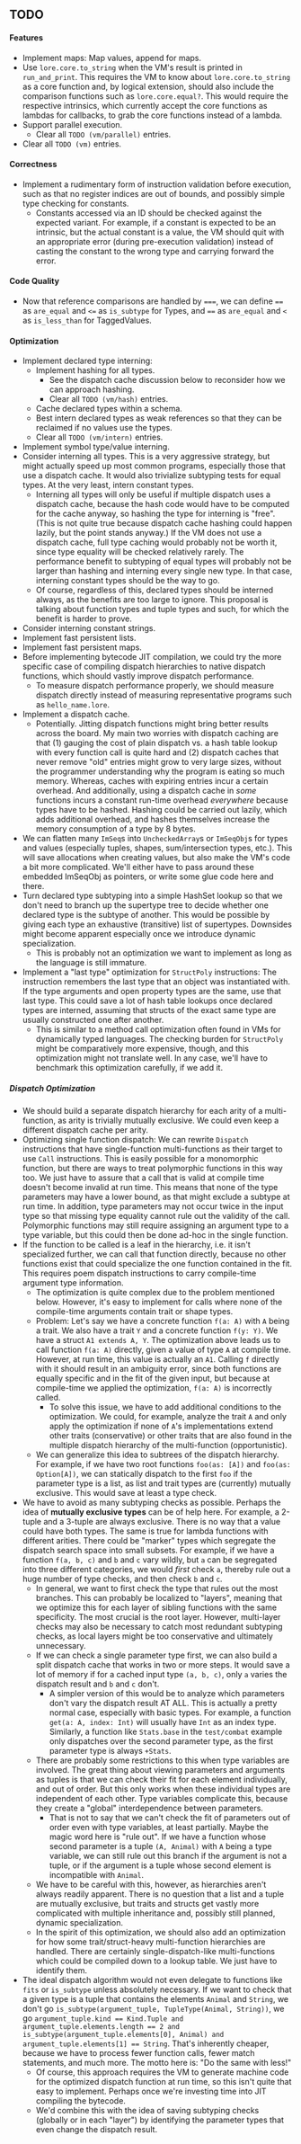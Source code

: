 ## TODO

#### Features

- Implement maps: Map values, append for maps.
- Use `lore.core.to_string` when the VM's result is printed in `run_and_print`. This requires the VM to know about `lore.core.to_string` as a core function and, by logical extension, should also include the comparison functions such as `lore.core.equal?`. This would require the respective intrinsics, which currently accept the core functions as lambdas for callbacks, to grab the core functions instead of a lambda.
- Support parallel execution.
  - Clear all `TODO (vm/parallel)` entries.
- Clear all `TODO (vm)` entries.

#### Correctness

- Implement a rudimentary form of instruction validation before execution, such as that no register indices are out of bounds, and possibly simple type checking for constants.
  - Constants accessed via an ID should be checked against the expected variant. For example, if a constant is expected to be an intrinsic, but the actual constant is a value, the VM should quit with an appropriate error (during pre-execution validation) instead of casting the constant to the wrong type and carrying forward the error.

#### Code Quality

- Now that reference comparisons are handled by `===`, we can define `==` as `are_equal` and `<=` as `is_subtype` for Types, and `==` as `are_equal` and `<` as `is_less_than` for TaggedValues.

#### Optimization

- Implement declared type interning:
  - Implement hashing for all types.
    - See the dispatch cache discussion below to reconsider how we can approach hashing.
    - Clear all `TODO (vm/hash)` entries.
  - Cache declared types within a schema.
  - Best intern declared types as weak references so that they can be reclaimed if no values use the types.
  - Clear all `TODO (vm/intern)` entries.
- Implement symbol type/value interning.
- Consider interning all types. This is a very aggressive strategy, but might actually speed up most common programs, especially those that use a dispatch cache. It would also trivialize subtyping tests for equal types. At the very least, intern constant types.
  - Interning all types will only be useful if multiple dispatch uses a dispatch cache, because the hash code would have to be computed for the cache anyway, so hashing the type for interning is "free". (This is not quite true because dispatch cache hashing could happen lazily, but the point stands anyway.) If the VM does not use a dispatch cache, full type caching would probably not be worth it, since type equality will be checked relatively rarely. The performance benefit to subtyping of equal types will probably not be larger than hashing and interning every single new type. In that case, interning constant types should be the way to go.
  - Of course, regardless of this, declared types should be interned always, as the benefits are too large to ignore. This proposal is talking about function types and tuple types and such, for which the benefit is harder to prove.
- Consider interning constant strings.
- Implement fast persistent lists.
- Implement fast persistent maps.
- Before implementing bytecode JIT compilation, we could try the more specific case of compiling dispatch hierarchies to native dispatch functions, which should vastly improve dispatch performance.
  - To measure dispatch performance properly, we should measure dispatch directly instead of measuring representative programs such as `hello_name.lore`.
- Implement a dispatch cache.
  - Potentially. Jitting dispatch functions might bring better results across the board. My main two worries with dispatch caching are that (1) gauging the cost of plain dispatch vs. a hash table lookup with every function call is quite hard and (2) dispatch caches that never remove "old" entries might grow to very large sizes, without the programmer understanding why the program is eating so much memory. Whereas, caches with expiring entries incur a certain overhead. And additionally, using a dispatch cache in *some* functions incurs a constant run-time overhead *everywhere* because types have to be hashed. Hashing could be carried out lazily, which adds additional overhead, and hashes themselves increase the memory consumption of a type by 8 bytes.
- We can flatten many `ImSeq`s into `UncheckedArray`s or `ImSeqObj`s for types and values (especially tuples, shapes, sum/intersection types, etc.). This will save allocations when creating values, but also make the VM's code a bit more complicated. We'll either have to pass around these embedded ImSeqObj as pointers, or write some glue code here and there.
- Turn declared type subtyping into a simple HashSet lookup so that we don't need to branch up the supertype tree to decide whether one declared type is the subtype of another. This would be possible by giving each type an exhaustive (transitive) list of supertypes. Downsides might become apparent especially once we introduce dynamic specialization.
  - This is probably not an optimization we want to implement as long as the language is still immature.
- Implement a "last type" optimization for `StructPoly` instructions: The instruction remembers the last type that an object was instantiated with. If the type arguments and open property types are the same, use that last type. This could save a lot of hash table lookups once declared types are interned, assuming that structs of the exact same type are usually constructed one after another.
  - This is similar to a method call optimization often found in VMs for dynamically typed languages. The checking burden for `StructPoly` might be comparatively more expensive, though, and this optimization might not translate well. In any case, we'll have to benchmark this optimization carefully, if we add it. 

##### Dispatch Optimization

- We should build a separate dispatch hierarchy for each arity of a multi-function, as arity is trivially mutually exclusive. We could even keep a different dispatch cache per arity. 
- Optimizing single function dispatch: We can rewrite `Dispatch` instructions that have single-function multi-functions as their target to use `Call` instructions. This is easily possible for a monomorphic function, but there are ways to treat polymorphic functions in this way too. We just have to assure that a call that is valid at compile time doesn't become invalid at run time. This means that none of the type parameters may have a lower bound, as that might exclude a subtype at run time. In addition, type parameters may not occur twice in the input type so that missing type equality cannot rule out the validity of the call. Polymorphic functions may still require assigning an argument type to a type variable, but this could then be done ad-hoc in the single function.
- If the function to be called is a leaf in the hierarchy, i.e. it isn't specialized further, we can call that function directly, because no other functions exist that could specialize the one function contained in the fit. This requires poem dispatch instructions to carry compile-time argument type information. 
  - The optimization is quite complex due to the problem mentioned below. However, it's easy to implement for calls where none of the compile-time arguments contain trait or shape types.
  - Problem: Let's say we have a concrete function `f(a: A)` with `A` being a trait. We also have a trait `Y` and a concrete function `f(y: Y)`. We have a struct `A1 extends A, Y`. The optimization above leads us to call function `f(a: A)` directly, given a value of type `A` at compile time. However, at run time, this value is actually an `A1`. Calling `f` directly with it should result in an ambiguity error, since both functions are equally specific and in the fit of the given input, but because at compile-time we applied the optimization, `f(a: A)` is incorrectly called.
    - To solve this issue, we have to add additional conditions to the optimization. We could, for example, analyze the trait `A` and only apply the optimization if none of `A`'s implementations extend other traits (conservative) or other traits that are also found in the multiple dispatch hierarchy of the multi-function (opportunistic).
  - We can generalize this idea to subtrees of the dispatch hierarchy. For example, if we have two root functions `foo(as: [A])` and `foo(as: Option[A])`, we can statically dispatch to the first `foo` if the parameter type is a list, as list and trait types are (currently) mutually exclusive. This would save at least a type check.
- We have to avoid as many subtyping checks as possible. Perhaps the idea of **mutually exclusive types** can be of help here. For example, a 2-tuple and a 3-tuple are always exclusive. There is no way that a value could have both types. The same is true for lambda functions with different arities. There could be "marker" types which segregate the dispatch search space into small subsets. For example, if we have a function `f(a, b, c)` and `b` and `c` vary wildly, but `a` can be segregated into three different categories, we would *first* check `a`, thereby rule out a huge number of type checks, and then check `b` and `c`.
  - In general, we want to first check the type that rules out the most branches. This can probably be localized to "layers", meaning that we optimize this for each layer of sibling functions with the same specificity. The most crucial is the root layer. However, multi-layer checks may also be necessary to catch most redundant subtyping checks, as local layers might be too conservative and ultimately unnecessary.
  - If we can check a single parameter type first, we can also build a split dispatch cache that works in two or more steps. It would save a lot of memory if for a cached input type `(a, b, c)`, only `a` varies the dispatch result and `b` and `c` don't.
    - A simpler version of this would be to analyze which parameters don't vary the dispatch result AT ALL. This is actually a pretty normal case, especially with basic types. For example, a function `get(a: A, index: Int)` will usually have `Int` as an index type. Similarly, a function like `Stats.base` in the `test/combat` example only dispatches over the second parameter type, as the first parameter type is always `+Stats`.
  - There are probably some restrictions to this when type variables are involved. The great thing about viewing parameters and arguments as tuples is that we can check their fit for each element individually, and out of order. But this only works when these individual types are independent of each other. Type variables complicate this, because they create a "global" interdependence between parameters.
    - That is not to say that we can't check the fit of parameters out of order even with type variables, at least partially. Maybe the magic word here is "rule out". If we have a function whose second parameter is a tuple `(A, Animal)` with `A` being a type variable, we can still rule out this branch if the argument is not a tuple, or if the argument is a tuple whose second element is incompatible with `Animal`.
  - We have to be careful with this, however, as hierarchies aren't always readily apparent. There is no question that a list and a tuple are mutually exclusive, but traits and structs get vastly more complicated with multiple inheritance and, possibly still planned, dynamic specialization.
  - In the spirit of this optimization, we should also add an optimization for how some trait/struct-heavy multi-function hierarchies are handled. There are certainly single-dispatch-like multi-functions which could be compiled down to a lookup table. We just have to identify them.
- The ideal dispatch algorithm would not even delegate to functions like `fits` or `is_subtype` unless absolutely necessary. If we want to check that a given type is a tuple that contains the elements `Animal` and `String`, we don't go `is_subtype(argument_tuple, TupleType(Animal, String))`, we go `argument_tuple.kind == Kind.Tuple and argument_tuple.elements.length == 2 and is_subtype(argument_tuple.elements[0], Animal) and argument_tuple.elements[1] == String`. That's inherently cheaper, because we have to process fewer function calls, fewer match statements, and much more. The motto here is: "Do the same with less!"
  - Of course, this approach requires the VM to generate machine code for the optimized dispatch function at run time, so this isn't quite that easy to implement. Perhaps once we're investing time into JIT compiling the bytecode.
  - We'd combine this with the idea of saving subtyping checks (globally or in each "layer") by identifying the parameter types that even change the dispatch result.
